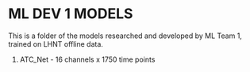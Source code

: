 # ML DEV 1 MODELS

This is a folder of the models researched and developed by ML Team 1, trained on LHNT offline data.

1. ATC_Net - 16 channels x 1750 time points


